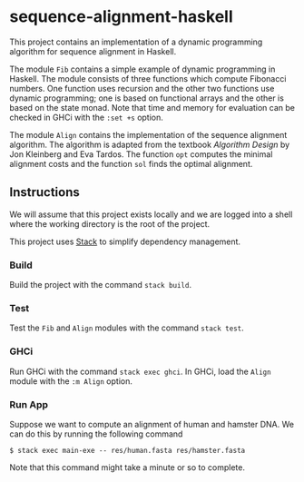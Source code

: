 # sequence-alignment-haskell

This project contains an implementation of a dynamic programming algorithm for
sequence alignment in Haskell.

The module `Fib` contains a simple example of dynamic programming in Haskell.
The module consists of three functions which compute Fibonacci numbers. One
function uses recursion and the other two functions use dynamic programming; one
is based on functional arrays and the other is based on the state monad. Note
that time and memory for evaluation can be checked in GHCi with the `:set +s`
option.

The module `Align` contains the implementation of the sequence alignment
algorithm. The algorithm is adapted from the textbook *Algorithm Design* by Jon
Kleinberg and Eva Tardos. The function `opt` computes the minimal alignment
costs and the function `sol` finds the optimal alignment.

## Instructions

We will assume that this project exists locally and we are logged into a shell
where the working directory is the root of the project.

This project uses [Stack][stack] to simplify dependency management.

### Build

Build the project with the command `stack build`.

### Test

Test the `Fib` and `Align` modules with the command `stack test`.

### GHCi

Run GHCi with the command `stack exec ghci`. In GHCi, load the `Align` module
with the `:m Align` option.

### Run App

Suppose we want to compute an alignment of human and hamster DNA. We can do this
by running the following command
```
$ stack exec main-exe -- res/human.fasta res/hamster.fasta
```
Note that this command might take a minute or so to complete.

[stack]: https://www.haskellstack.org
